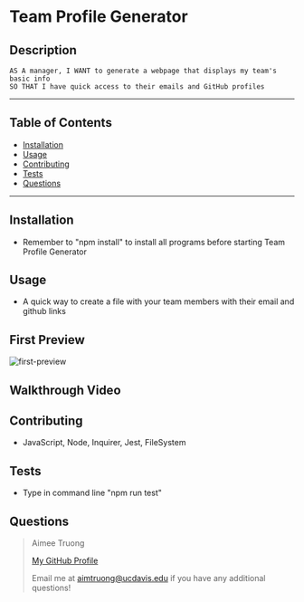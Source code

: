 
# Team Profile Generator


## Description
    AS A manager, I WANT to generate a webpage that displays my team's basic info
    SO THAT I have quick access to their emails and GitHub profiles

---

## Table of Contents
- [Installation](#installation)
- [Usage](#usage)
- [Contributing](#contributing)
- [Tests](#tests)
- [Questions](#questions)

---

## Installation
- Remember to "npm install" to install all programs before starting Team Profile Generator


## Usage
- A quick way to create a file with your team members with their email and github links


## First Preview
![first-preview](https://user-images.githubusercontent.com/95596045/156950365-2de7fa82-432e-469d-8123-e28c7ff12179.JPG)

## Walkthrough Video


## Contributing
- JavaScript, Node, Inquirer, Jest, FileSystem


## Tests
- Type in command line "npm run test"


## Questions
>Aimee Truong
>
>[My GitHub Profile](https://github.com/aimtruong)
>
>Email me at aimtruong@ucdavis.edu if you have any additional questions!

    
